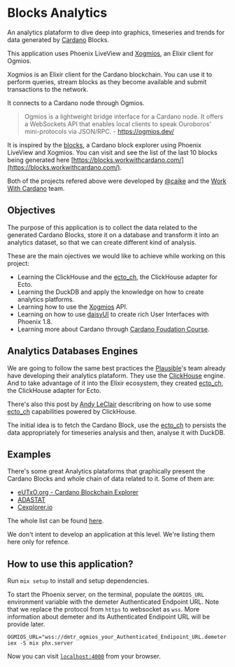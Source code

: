 # Blocks Analytics

An analytics plataform to dive deep into graphics, timeseries and trends for data generated by [Cardano](https://cardano.org) Blocks.

This application uses Phoenix LiveView and [Xogmios](https://github.com/wowica/xogmios), an Elixir client for Ogmios.

Xogmios is an Elixir client for the Cardano blockchain. You can use it to perform queries, stream blocks as they become available and submit transactions to the network.

It connects to a Cardano node through Ogmios.

> Ogmios is a lightweight bridge interface for a Cardano node. It offers a WebSockets API that enables local clients to speak Ouroboros' mini-protocols via JSON/RPC. - https://ogmios.dev/

It is inspired by the [blocks](https://github.com/wowica/blocks), a Cardano block explorer using Phoenix LiveView and Xogmios. You can visit and see the list of the last 10 blocks being generated here [https://blocks.workwithcardano.com/](https://blocks.workwithcardano.com/).

Both of the projects refered above were developed by [@caike](https://github.com/caike) and the [Work With Cardano](https://github.com/wowica) team.

## Objectives

The purpose of this application is to collect the data related to the generated Cardano Blocks, store it on a database and transform it into an analytics dataset, so that we can create different kind of analysis.

These are the main ojectives we would like to achieve while working on this project:

* Learning the ClickHouse and the [ecto_ch](https://github.com/plausible/ecto_ch), the ClickHouse adapter for Ecto.
* Learning the DuckDB and apply the knowledge on how to create analytics platforms.
* Learning how to use the [Xogmios](https://github.com/wowica/xogmios) API.
* Learning on how to use [daisyUI](https://daisyui.com/docs/install/phoenix/) to create rich User Interfaces with Phoenix 1.8.
* Learning more about Cardano through [Cardano Foudation Course](https://learn.academy.cardanofoundation.org/landing).

## Analytics Databases Engines

We are going to follow the same best practices the [Plausible](https://github.com/plausible/analytics)'s team already have developing their analytics plataform. They use the [ClickHouse](https://clickhouse.com/clickhouse) engine. And to take advantage of it into the Elixir ecosystem, they created [ecto_ch](https://github.com/plausible/ecto_ch), the ClickHouse adapter for Ecto.

There's also this post by [Andy LeClair](https://andyleclair.dev/posts/2025/01-21-things-you-can-do-with-ecto.html) describring on how to use some [ecto_ch](https://github.com/plausible/ecto_ch) capabilities powered by ClickHouse.

The initial idea is to fetch the Cardano Block, use the [ecto_ch](https://github.com/plausible/ecto_ch) to persists the data appropriately for timeseries analysis and then, analyse it with DuckDB.

## Examples

There's some great Analytics plataforms that graphically present the Cardano Blocks and whole chain of data related to it. Some of them are:

* [eUTxO.org - Cardano Blockchain Explorer](https://eutxo.org)
* [ADASTAT](https://adastat.net)
* [Cexplorer.io](https://cexplorer.io)

The whole list can be found [here](https://explorer.cardano.org).

We don't intent to develop an application at this level. We're listing them here only for refence.

## How to use this application?

Run `mix setup` to install and setup dependencies.

To start the Phoenix server, on the terminal, populate the `OGMIOS_URL` environment variable with the demeter Authenticated Endpoint URL. Note that we replace the protocol from `https` to websocket as `wss`. More information about demeter and its Authenticated Endipoint URL will be provide later.

```shell
OGMIOS_URL="wss://dmtr_ogmios_your_Authenticated_Endipoint_URL.demeter.run" iex -S mix phx.server
```


Now you can visit [`localhost:4000`](http://localhost:4000) from your browser.
